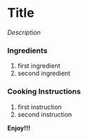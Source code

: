# Title

*Description*

### Ingredients
1. first ingredient
2. second ingredient

### Cooking Instructions

1. first instruction
2. second instruction

**Enjoy!!!**

